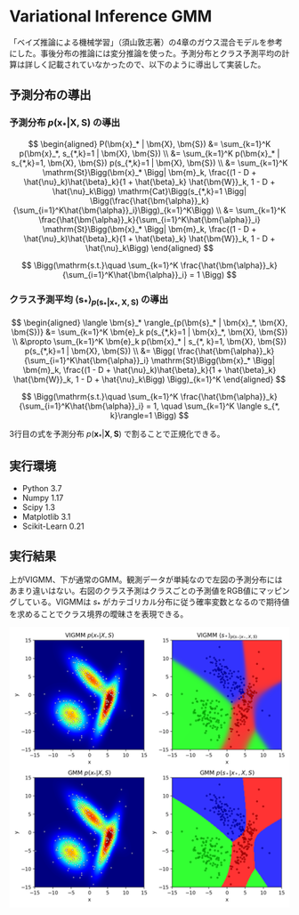 # Variational Inference GMM

「ベイズ推論による機械学習」（須山敦志著）の4章のガウス混合モデルを参考にした。事後分布の推論には変分推論を使った。予測分布とクラス予測平均の計算は詳しく記載されていなかったので、以下のように導出して実装した。

## 予測分布の導出



### 予測分布 $p(\bm{x}_* | \bm{X}, \bm{S})$ の導出

$$
    \begin{aligned}
        P(\bm{x}_* | \bm{X}, \bm{S}) &= \sum_{k=1}^K p(\bm{x}_*, s_{*,k}=1 | \bm{X}, \bm{S}) \\
            &= \sum_{k=1}^K p(\bm{x}_* | s_{*,k}=1, \bm{X}, \bm{S}) p(s_{*,k}=1 | \bm{X}, \bm{S}) \\
            &= \sum_{k=1}^K \mathrm{St}\Bigg(\bm{x}_* \Bigg| \bm{m}_k, \frac{(1 - D + \hat{\nu}_k)\hat{\beta}_k}{1 + \hat{\beta}_k} \hat{\bm{W}}_k, 1 - D + \hat{\nu}_k\Bigg) \mathrm{Cat}\Bigg(s_{*,k}=1 \Bigg| \Bigg(\frac{\hat{\bm{\alpha}}_k}{\sum_{i=1}^K\hat{\bm{\alpha}}_i}\Bigg)_{k=1}^K\Bigg) \\
            &= \sum_{k=1}^K \frac{\hat{\bm{\alpha}}_k}{\sum_{i=1}^K\hat{\bm{\alpha}}_i} \mathrm{St}\Bigg(\bm{x}_* \Bigg| \bm{m}_k, \frac{(1 - D + \hat{\nu}_k)\hat{\beta}_k}{1 + \hat{\beta}_k} \hat{\bm{W}}_k, 1 - D + \hat{\nu}_k\Bigg)
    \end{aligned}
$$

$$
\Bigg(\mathrm{s.t.}\quad \sum_{k=1}^K \frac{\hat{\bm{\alpha}}_k}{\sum_{i=1}^K\hat{\bm{\alpha}}_i} = 1 \Bigg)
$$

### クラス予測平均 $\langle \bm{s}_* \rangle_{p(\bm{s}_* | \bm{x}_*, \bm{X}, \bm{S})}$ の導出

$$
    \begin{aligned}
        \langle \bm{s}_* \rangle_{p(\bm{s}_* | \bm{x}_*, \bm{X}, \bm{S})} &= \sum_{k=1}^K \bm{e}_k p(s_{*,k}=1 | \bm{x}_*, \bm{X}, \bm{S}) \\
            &\propto \sum_{k=1}^K \bm{e}_k p(\bm{x}_* | s_{*, k}=1, \bm{X}, \bm{S}) p(s_{*,k}=1 | \bm{X}, \bm{S}) \\
            &= \Bigg( \frac{\hat{\bm{\alpha}}_k}{\sum_{i=1}^K\hat{\bm{\alpha}}_i} \mathrm{St}\Bigg(\bm{x}_* \Bigg| \bm{m}_k, \frac{(1 - D + \hat{\nu}_k)\hat{\beta}_k}{1 + \hat{\beta}_k} \hat{\bm{W}}_k, 1 - D + \hat{\nu}_k\Bigg) \Bigg)_{k=1}^K
    \end{aligned}
$$

$$
\Bigg(\mathrm{s.t.}\quad \sum_{k=1}^K \frac{\hat{\bm{\alpha}}_k}{\sum_{i=1}^K\hat{\bm{\alpha}}_i} = 1, \quad \sum_{k=1}^K \langle s_{*, k}\rangle=1 \Bigg)
$$

3行目の式を予測分布 $p(\bm{x}_* | \bm{X}, \bm{S})$ で割ることで正規化できる。

## 実行環境

* Python 3.7
* Numpy 1.17
* Scipy 1.3
* Matplotlib 3.1
* Scikit-Learn 0.21

## 実行結果

上がVIGMM、下が通常のGMM。観測データが単純なので左図の予測分布にはあまり違いはない。右図のクラス予測はクラスごとの予測値をRGB値にマッピングしている。VIGMMは $s_*$ がカテゴリカル分布に従う確率変数となるので期待値を求めることでクラス境界の曖昧さを表現できる。

![実行結果](figure/result_vigmm.png)
